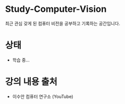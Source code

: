 # Study-Computer-Vision
최근 관심 갖게 된 컴퓨터 비전을 공부하고 기록하는 공간입니다.

# 상태
- 학습 중...

# 강의 내용 출처
- 이수안 컴퓨터 연구소 (YouTube)
